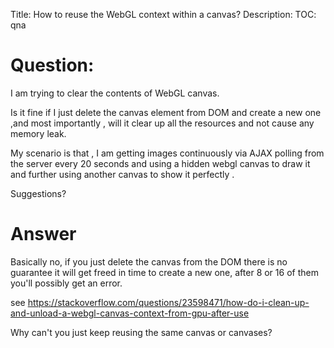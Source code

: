 Title: How to reuse the WebGL context within a canvas?
Description:
TOC: qna

# Question:

I am trying to clear the contents of WebGL canvas. 

Is it fine if I just delete the canvas element from DOM and create a new one ,and most importantly , will it clear up all the resources and not cause any memory leak.

My scenario is that , I am getting images continuously via AJAX polling from the server every 20 seconds and using a hidden webgl canvas to draw it and further using another canvas to show it perfectly .

Suggestions?



# Answer

Basically no, if you just delete the canvas from the DOM there is no guarantee it will get freed in time to create a new one, after 8 or 16 of them you'll possibly get an error.

see https://stackoverflow.com/questions/23598471/how-do-i-clean-up-and-unload-a-webgl-canvas-context-from-gpu-after-use

Why can't you just keep reusing the same canvas or canvases?
